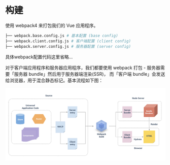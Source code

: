 <!--
 * @Description: 
 * @Autor: ZFY
 * @Date: 2019-11-21 19:15:07
 * @LastEditTime: 2019-11-21 19:16:31
 -->

# 构建

使用 webpack4 来打包我们的 Vue 应用程序。

```bash
├── webpack.base.config.js # 基本配置 (base config) 
├── webpack.client.config.js # 客户端配置 (client config)
├── webpack.server.config.js # 服务器配置 (server config)
```
具体webpack配置代码这里省略...

对于客户端应用程序和服务器应用程序，我们都要使用 webpack 打包 - 服务器需要「服务器 bundle」然后用于服务器端渲染(SSR)，
而「客户端 bundle」会发送给浏览器，用于混合静态标记。基本流程如下图：

![](../imgs/01.jpg)